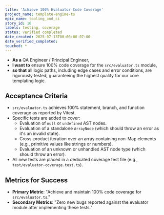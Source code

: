 ```yaml
---
title: 'Achieve 100% Evaluator Code Coverage'
project_name: template-engine-ts
epic_name: tooling_and_ci
story_id: 16
labels: testing, coverage
status: verified completed
date_created: 2025-07-13T00:00:00-07:00
date_verified_completed: 
touched: *
---
```


- **As a** QA Engineer / Principal Engineer,
- **I want to** ensure 100% code coverage for the `src/evaluator.ts` module,
- **so that** all logic paths, including edge cases and error conditions, are rigorously tested, guaranteeing the highest quality for our core templating logic.

## Acceptance Criteria

- `src/evaluator.ts` achieves 100% statement, branch, and function coverage as reported by Vitest.
- Specific tests are added to cover:
  - Evaluation of `null` or `undefined` AST nodes.
  - Evaluation of a standalone `ArrayNode` (which should throw an error as it's an invalid state).
  - Cross-product iteration over an array containing non-Map elements (e.g., primitive values like strings or numbers).
  - Evaluation of an unknown or unhandled AST node type (which should throw an error).
- All new tests are placed in a dedicated coverage test file (e.g., `test/evaluator-coverage.test.ts`).

## Metrics for Success

- **Primary Metric**: "Achieve and maintain 100% code coverage for `src/evaluator.ts`."
- **Secondary Metrics**: "Zero new bugs reported against the evaluator module after implementing these tests."

